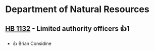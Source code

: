 # Department of Natural Resources

## [HB 1132](/bill/2023-24/hb/1132/) - Limited authority officers 👍1  
* 👍 Brian Considine